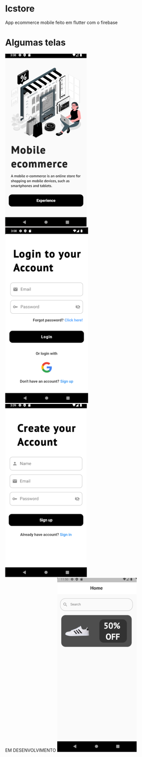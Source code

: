 # lcstore

App ecommerce mobile feito em flutter com o firebase

# Algumas telas

![](https://github.com/LucasCva/lcstore/blob/main/lib/imagens/telaAp.png)
![](https://github.com/LucasCva/lcstore/blob/main/lib/imagens/telaLog.png)
![](https://github.com/LucasCva/lcstore/blob/main/lib/imagens/telaCre.png)
<br/>
EM DESENVOLVIMENTO
![](https://github.com/LucasCva/lcstore/blob/main/lib/imagens/telaHome.png)
